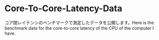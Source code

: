 # Core-To-Core-Latency-Data
コア間レイテンシのベンチマークで測定したデータを公開します。Here is the benchmark data for the core-to-core latency of the CPU of the computer I have.
